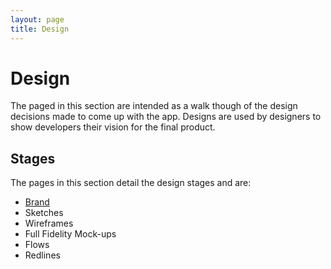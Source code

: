 ```yaml
---
layout: page
title: Design
---
```


Design
======

The paged in this section are intended as a walk though of the design decisions
made to come up with the app. Designs are used by designers to show developers
their vision for the final product.

Stages
--------

The pages in this section detail the design stages and are:

* [Brand](brand)
* Sketches
* Wireframes
* Full Fidelity Mock-ups
* Flows
* Redlines
